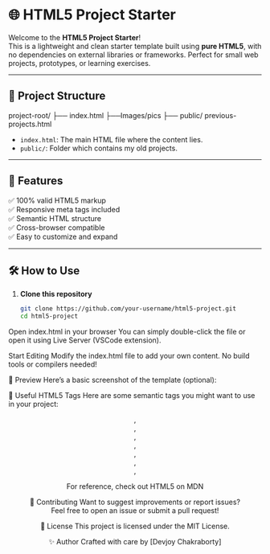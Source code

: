 # 🌐 HTML5 Project Starter

Welcome to the **HTML5 Project Starter**!  
This is a lightweight and clean starter template built using **pure HTML5**, with no dependencies on external libraries or frameworks. Perfect for small web projects, prototypes, or learning exercises.

---

## 📁 Project Structure

project-root/ ├── index.html ├──Images/pics ├── public/ previous-projects.html

- `index.html`: The main HTML file where the content lies.
- `public/`: Folder which contains my old projects.

---

## 🚀 Features

✅ 100% valid HTML5 markup  
✅ Responsive meta tags included  
✅ Semantic HTML structure  
✅ Cross-browser compatible  
✅ Easy to customize and expand

---

## 🛠️ How to Use

1. **Clone this repository**  
   ```bash
   git clone https://github.com/your-username/html5-project.git
   cd html5-project
Open index.html in your browser
You can simply double-click the file or open it using Live Server (VSCode extension).

Start Editing
Modify the index.html file to add your own content. No build tools or compilers needed!

📸 Preview
Here’s a basic screenshot of the template (optional):

🧠 Useful HTML5 Tags
Here are some semantic tags you might want to use in your project:

<header>, <footer>, <section>, <article>, <nav>, <main>, <aside>, <figure>

For reference, check out HTML5 on MDN

🤝 Contributing
Want to suggest improvements or report issues? Feel free to open an issue or submit a pull request!

📄 License
This project is licensed under the MIT License.

✨ Author
Crafted with care by [Devjoy Chakraborty]